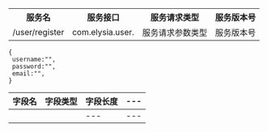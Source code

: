 
<table>
<tr>
<th>服务名</th><th>服务接口</th><th>服务请求类型</th><th>服务版本号</th>
</tr>
<tr>
<td>/user/register</td><td>com.elysia.user. </td><td>服务请求参数类型</td><td>服务版本号</td>
</tr>
</table>

```
{
 username:"",
 password:"",
 email:"",
}
```


| 字段名 | 字段类型 | 字段长度 | --- |
| --- | --- | --- | --- |
|  |  | --- | --- |